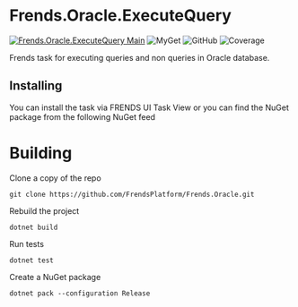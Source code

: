 # Frends.Oracle.ExecuteQuery

[![Frends.Oracle.ExecuteQuery Main](https://github.com/FrendsPlatform/Frends.Oracle/actions/workflows/ExecuteQuery_build_and_test_on_main.yml/badge.svg)](https://github.com/FrendsPlatform/Frends.Oracle/actions/workflows/ExecuteQuery_build_and_test_on_main.yml)
![MyGet](https://img.shields.io/myget/frends-tasks/v/Frends.Oracle.ExecuteQuery?label=NuGet)
![GitHub](https://img.shields.io/github/license/FrendsPlatform/Frends.Oracle?label=License)
![Coverage](https://app-github-custom-badges.azurewebsites.net/Badge?key=FrendsPlatform/Frends.Oracle/Frends.Oracle.ExecuteQuery|main)

Frends task for executing queries and non queries in Oracle database.

## Installing

You can install the task via FRENDS UI Task View or you can find the NuGet package from the following NuGet feed

# Building

Clone a copy of the repo

`git clone https://github.com/FrendsPlatform/Frends.Oracle.git`

Rebuild the project

`dotnet build`

Run tests

`dotnet test`

Create a NuGet package

`dotnet pack --configuration Release`

